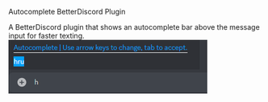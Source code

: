 Autocomplete BetterDiscord Plugin

A BetterDiscord plugin that shows an autocomplete bar above the message input for faster texting.
<img src="image_2022-12-30_140722945.png">
